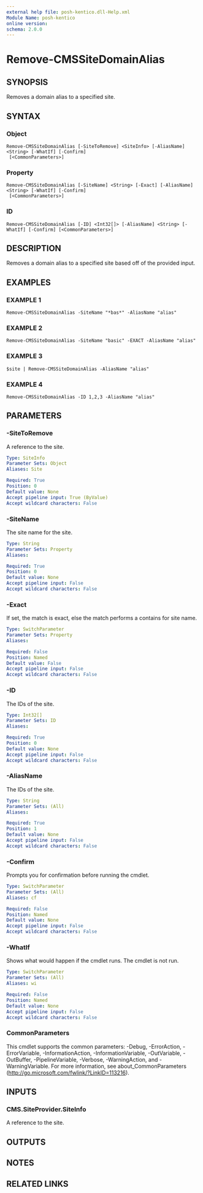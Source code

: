```yaml
---
external help file: posh-kentico.dll-Help.xml
Module Name: posh-kentico
online version:
schema: 2.0.0
---
```


# Remove-CMSSiteDomainAlias

## SYNOPSIS
Removes a domain alias to a specified site.

## SYNTAX

### Object
```
Remove-CMSSiteDomainAlias [-SiteToRemove] <SiteInfo> [-AliasName] <String> [-WhatIf] [-Confirm]
 [<CommonParameters>]
```

### Property
```
Remove-CMSSiteDomainAlias [-SiteName] <String> [-Exact] [-AliasName] <String> [-WhatIf] [-Confirm]
 [<CommonParameters>]
```

### ID
```
Remove-CMSSiteDomainAlias [-ID] <Int32[]> [-AliasName] <String> [-WhatIf] [-Confirm] [<CommonParameters>]
```

## DESCRIPTION
Removes a domain alias to a specified site based off of the provided input.

## EXAMPLES

### EXAMPLE 1
```
Remove-CMSSiteDomainAlias -SiteName "*bas*" -AliasName "alias"
```

### EXAMPLE 2
```
Remove-CMSSiteDomainAlias -SiteName "basic" -EXACT -AliasName "alias"
```

### EXAMPLE 3
```
$site | Remove-CMSSiteDomainAlias -AliasName "alias"
```

### EXAMPLE 4
```
Remove-CMSSiteDomainAlias -ID 1,2,3 -AliasName "alias"
```

## PARAMETERS

### -SiteToRemove
A reference to the site.

```yaml
Type: SiteInfo
Parameter Sets: Object
Aliases: Site

Required: True
Position: 0
Default value: None
Accept pipeline input: True (ByValue)
Accept wildcard characters: False
```

### -SiteName
The site name for the site.

```yaml
Type: String
Parameter Sets: Property
Aliases:

Required: True
Position: 0
Default value: None
Accept pipeline input: False
Accept wildcard characters: False
```

### -Exact
If set, the match is exact, else the match performs a contains for site name.

```yaml
Type: SwitchParameter
Parameter Sets: Property
Aliases:

Required: False
Position: Named
Default value: False
Accept pipeline input: False
Accept wildcard characters: False
```

### -ID
The IDs of the site.

```yaml
Type: Int32[]
Parameter Sets: ID
Aliases:

Required: True
Position: 0
Default value: None
Accept pipeline input: False
Accept wildcard characters: False
```

### -AliasName
The IDs of the site.

```yaml
Type: String
Parameter Sets: (All)
Aliases:

Required: True
Position: 1
Default value: None
Accept pipeline input: False
Accept wildcard characters: False
```

### -Confirm
Prompts you for confirmation before running the cmdlet.

```yaml
Type: SwitchParameter
Parameter Sets: (All)
Aliases: cf

Required: False
Position: Named
Default value: None
Accept pipeline input: False
Accept wildcard characters: False
```

### -WhatIf
Shows what would happen if the cmdlet runs.
The cmdlet is not run.

```yaml
Type: SwitchParameter
Parameter Sets: (All)
Aliases: wi

Required: False
Position: Named
Default value: None
Accept pipeline input: False
Accept wildcard characters: False
```

### CommonParameters
This cmdlet supports the common parameters: -Debug, -ErrorAction, -ErrorVariable, -InformationAction, -InformationVariable, -OutVariable, -OutBuffer, -PipelineVariable, -Verbose, -WarningAction, and -WarningVariable.
For more information, see about_CommonParameters (http://go.microsoft.com/fwlink/?LinkID=113216).

## INPUTS

### CMS.SiteProvider.SiteInfo
A reference to the site.

## OUTPUTS

## NOTES

## RELATED LINKS
